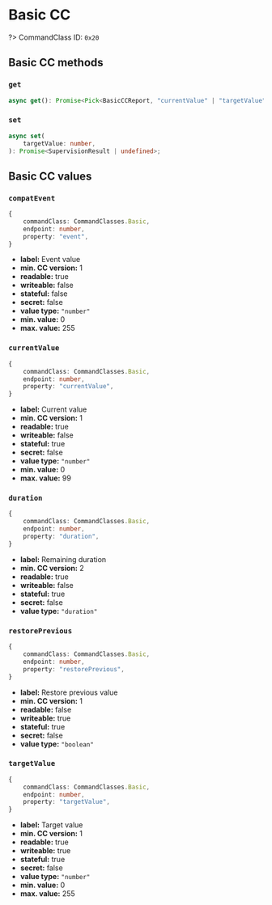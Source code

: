 # Basic CC

?> CommandClass ID: `0x20`

## Basic CC methods

### `get`

```ts
async get(): Promise<Pick<BasicCCReport, "currentValue" | "targetValue" | "duration"> | undefined>;
```

### `set`

```ts
async set(
	targetValue: number,
): Promise<SupervisionResult | undefined>;
```

## Basic CC values

### `compatEvent`

```ts
{
	commandClass: CommandClasses.Basic,
	endpoint: number,
	property: "event",
}
```

- **label:** Event value
- **min. CC version:** 1
- **readable:** true
- **writeable:** false
- **stateful:** false
- **secret:** false
- **value type:** `"number"`
- **min. value:** 0
- **max. value:** 255

### `currentValue`

```ts
{
	commandClass: CommandClasses.Basic,
	endpoint: number,
	property: "currentValue",
}
```

- **label:** Current value
- **min. CC version:** 1
- **readable:** true
- **writeable:** false
- **stateful:** true
- **secret:** false
- **value type:** `"number"`
- **min. value:** 0
- **max. value:** 99

### `duration`

```ts
{
	commandClass: CommandClasses.Basic,
	endpoint: number,
	property: "duration",
}
```

- **label:** Remaining duration
- **min. CC version:** 2
- **readable:** true
- **writeable:** false
- **stateful:** true
- **secret:** false
- **value type:** `"duration"`

### `restorePrevious`

```ts
{
	commandClass: CommandClasses.Basic,
	endpoint: number,
	property: "restorePrevious",
}
```

- **label:** Restore previous value
- **min. CC version:** 1
- **readable:** false
- **writeable:** true
- **stateful:** true
- **secret:** false
- **value type:** `"boolean"`

### `targetValue`

```ts
{
	commandClass: CommandClasses.Basic,
	endpoint: number,
	property: "targetValue",
}
```

- **label:** Target value
- **min. CC version:** 1
- **readable:** true
- **writeable:** true
- **stateful:** true
- **secret:** false
- **value type:** `"number"`
- **min. value:** 0
- **max. value:** 255
